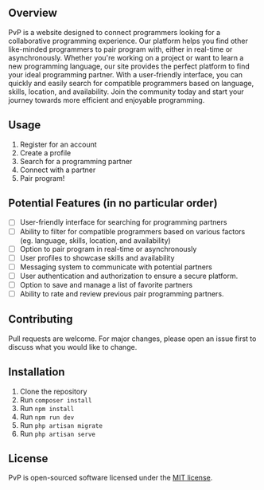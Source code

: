 ## Overview
PvP is a website designed to connect programmers looking for a collaborative programming experience. Our platform helps you find other like-minded programmers to pair program with, either in real-time or asynchronously. Whether you're working on a project or want to learn a new programming language, our site provides the perfect platform to find your ideal programming partner. With a user-friendly interface, you can quickly and easily search for compatible programmers based on language, skills, location, and availability. Join the community today and start your journey towards more efficient and enjoyable programming.

## Usage
1. Register for an account
2. Create a profile
3. Search for a programming partner
4. Connect with a partner
5. Pair program!

## Potential Features (in no particular order)
- [ ] User-friendly interface for searching for programming partners
- [ ] Ability to filter for compatible programmers based on various factors (eg. language, skills, location, and availability)
- [ ] Option to pair program in real-time or asynchronously
- [ ] User profiles to showcase skills and availability
- [ ] Messaging system to communicate with potential partners
- [ ] User authentication and authorization to ensure a secure platform.
- [ ] Option to save and manage a list of favorite partners
- [ ] Ability to rate and review previous pair programming partners.

## Contributing
Pull requests are welcome. For major changes, please open an issue first to discuss what you would like to change.

## Installation
1. Clone the repository
2. Run `composer install`
3. Run `npm install`
4. Run `npm run dev`
5. Run `php artisan migrate`
6. Run `php artisan serve`

## License

PvP is open-sourced software licensed under the [MIT license](https://opensource.org/licenses/MIT).
